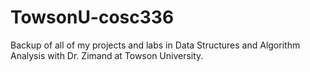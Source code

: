 # TowsonU-cosc336
Backup of all of my projects and labs in Data Structures and Algorithm Analysis with Dr. Zimand at Towson University.
